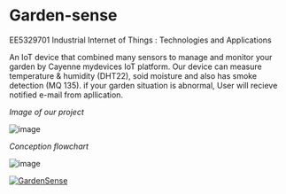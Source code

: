 # Garden-sense
EE5329701 Industrial Internet of Things : Technologies and Applications

  An IoT device that combined many sensors to manage and monitor your garden by Cayenne mydevices IoT platform. 
Our device can measure temperature & humidity (DHT22), soid moisture and also has smoke detection (MQ 135).
if your garden situation is abnormal, User will recieve notified e-mail from apllication.

*Image of our project*

![image](https://user-images.githubusercontent.com/56578804/71828436-4e6ea080-30dd-11ea-879f-927911690036.png)

*Conception flowchart*

![image](https://user-images.githubusercontent.com/56578804/71783643-ae554080-3024-11ea-8325-ad750185c086.png)


[![GardenSense](https://img.youtube.com/vi/SFIupfq7j8g/0.jpg)](https://www.youtube.com/watch?v=SFIupfq7j8g "GardenSense")

